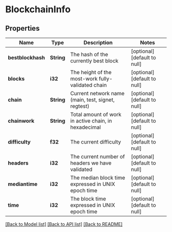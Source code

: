 # BlockchainInfo

## Properties
Name | Type | Description | Notes
------------ | ------------- | ------------- | -------------
**bestblockhash** | **String** | The hash of the currently best block | [optional] [default to null]
**blocks** | **i32** | The height of the most-work fully-validated chain | [optional] [default to null]
**chain** | **String** | Current network name (main, test, signet, regtest) | [optional] [default to null]
**chainwork** | **String** | Total amount of work in active chain, in hexadecimal | [optional] [default to null]
**difficulty** | **f32** | The current difficulty | [optional] [default to null]
**headers** | **i32** | The current number of headers we have validated | [optional] [default to null]
**mediantime** | **i32** | The median block time expressed in UNIX epoch time | [optional] [default to null]
**time** | **i32** | The block time expressed in UNIX epoch time | [optional] [default to null]

[[Back to Model list]](../README.md#documentation-for-models) [[Back to API list]](../README.md#documentation-for-api-endpoints) [[Back to README]](../README.md)


